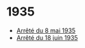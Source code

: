 # 1935

- [Arrêté du 8 mai 1935](arrete-du-8-mai-1935)
- [Arrêté du 18 juin 1935](arrete-du-18-juin-1935)
